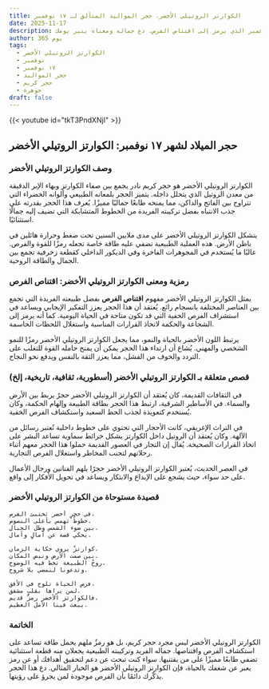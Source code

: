 ```yaml
---
title: الكوارتز الروتيلي الأخضر، حجر المواليد المتألق لـ ١٧ نوفمبر
date: 2025-11-17
description: اشعر بأهمية الكوارتز الروتيلي الأخضر، حجر المواليد لـ ١٧ نوفمبر الذي يرمز إلى اقتناص الفرص. دع جماله ومعناه ينير يومك.
author: 365 يوم
tags:
  - الكوارتز الروتيلي الأخضر
  - نوفمبر
  - ١٧ نوفمبر
  - حجر المواليد
  - حجر كريم
  - جوهرة
draft: false
---
```


{{< youtube id="tkT3PndXNjI" >}}

## حجر الميلاد لشهر ١٧ نوفمبر: الكوارتز الروتيلي الأخضر

### وصف الكوارتز الروتيلي الأخضر

الكوارتز الروتيلي الأخضر هو حجر كريم نادر يجمع بين صفاء الكوارتز وبهاء الإبر الدقيقة من معدن الروتيل الذي يتخلل داخله. يتميز الحجر بلمعانه الطبيعي وألوانه الخضراء التي تتراوح بين الفاتح والداكن، مما يمنحه طابعًا جماليًا مميزًا. يُعرف هذا الحجر بقدرته على جذب الانتباه بفضل تركيبته الفريدة من الخطوط المتشابكة التي تضيف إليه جمالًا استثنائيًا.

يتشكل الكوارتز الروتيلي الأخضر على مدى ملايين السنين تحت ضغط وحرارة هائلين في باطن الأرض. هذه العملية الطبيعية تضفي عليه طاقة خاصة تجعله رمزًا للقوة والفرص. غالبًا ما يُستخدم في المجوهرات الفاخرة وفي الديكور الداخلي كقطعة زخرفية تجمع بين الجمال والطاقة الروحية.

### رمزية ومعنى الكوارتز الروتيلي الأخضر: اقتناص الفرص

يمثل الكوارتز الروتيلي الأخضر مفهوم **اقتناص الفرص** بفضل طبيعته الفريدة التي تجمع بين العناصر المختلفة بانسجام رائع. يُعتقد أن هذا الحجر يعزز التفكير الإيجابي ويساعد في استشراف الفرص الخفية التي قد تكون متاحة في الحياة اليومية. كما أنه يرمز إلى الشجاعة والحكمة لاتخاذ القرارات المناسبة واستغلال اللحظات الحاسمة.

يرتبط اللون الأخضر بالحياة والنمو، مما يجعل الكوارتز الروتيلي الأخضر رمزًا للنمو الشخصي والمهني. يُشاع أن ارتداء هذا الحجر يمكن أن يمنح حامله القوة للتغلب على التردد والخوف من الفشل، مما يعزز الثقة بالنفس ويدفع نحو النجاح.

### قصص متعلقة بـ الكوارتز الروتيلي الأخضر (أسطورية، ثقافية، تاريخية، إلخ)

في الثقافات القديمة، كان يُعتقد أن الكوارتز الروتيلي الأخضر حجرٌ يربط بين الأرض والسماء. في الأساطير الشرقية، ارتبط هذا الحجر بطاقة الطبيعة وإلهام الحكمة، وكان يُستخدم كتعويذة لجذب الحظ السعيد واستكشاف الفرص الخفية.

في التراث الإغريقي، كانت الأحجار التي تحتوي على خطوط داخلية تُعتبر رسائل من الآلهة. وكان يُعتقد أن الروتيل داخل الكوارتز يشكل خرائط سماوية تساعد البشر على اتخاذ القرارات الصحيحة. يُقال إن التجار في العصور القديمة حملوا هذا الحجر معهم أثناء رحلاتهم لتجنب المخاطر واستغلال الفرص التجارية.

في العصر الحديث، يُعتبر الكوارتز الروتيلي الأخضر حجرًا يلهم الفنانين ورجال الأعمال على حد سواء، حيث يشجع على الإبداع والابتكار ويساعد في تحويل الأفكار إلى واقع.

### قصيدة مستوحاة من الكوارتز الروتيلي الأخضر

```
في حجرٍ أخضر تختبئ الفرص،  
خطوطٌ تهمس بأغلى النصوص.  
بين ضوء الشمس وظل الجبال،  
يحكي قصة عن آمالٍ وآمال.  

كوارتزٌ يروي حكاية الزمان،  
بين صمت الأرض ونبض المكان.  
روحُ الطبيعة تخط فيه الوضوح،  
وتدعونا لنمضي بلا شروح.  

فرص الحياة تلوح في الأفق،  
لمن يراها بقلبٍ مشفق.  
فالكوارتز الأخضر رمزٌ قديم،  
يبعث فينا الأمل العظيم.  
```

### الخاتمة

الكوارتز الروتيلي الأخضر ليس مجرد حجر كريم، بل هو رمزٌ ملهم يحمل طاقة تساعد على استكشاف الفرص واقتناصها. جماله الفريد وتركيبته الطبيعية يجعلان منه قطعة استثنائية تضفي طابعًا مميزًا على من يقتنيها. سواء كنت تبحث عن دعم لتحقيق أهدافك أو عن رمز يعبر عن شغفك بالحياة، فإن الكوارتز الروتيلي الأخضر هو الخيار المثالي. دع هذا الحجر يذكّرك دائمًا بأن الفرص موجودة لمن يجرؤ على رؤيتها.